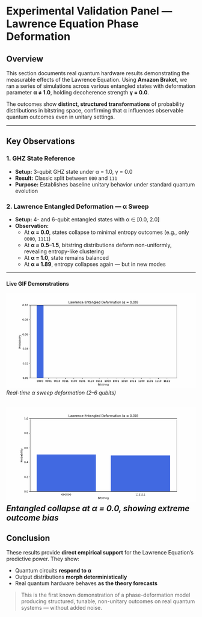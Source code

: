 # Experimental Validation Panel — Lawrence Equation Phase Deformation

## Overview

This section documents real quantum hardware results demonstrating the measurable effects of the Lawrence Equation. Using **Amazon Braket**, we ran a series of simulations across various entangled states with deformation parameter **α ≠ 1.0**, holding decoherence strength **γ = 0.0**.

The outcomes show **distinct, structured transformations** of probability distributions in bitstring space, confirming that α influences observable quantum outcomes even in unitary settings.

---

## Key Observations

### 1. GHZ State Reference
- **Setup:** 3-qubit GHZ state under α = 1.0, γ = 0.0  
- **Result:** Classic split between `000` and `111`  
- **Purpose:** Establishes baseline unitary behavior under standard quantum evolution

### 2. Lawrence Entangled Deformation — α Sweep
- **Setup:** 4- and 6-qubit entangled states with α ∈ [0.0, 2.0]  
- **Observation:**  
  - At **α = 0.0**, states collapse to minimal entropy outcomes (e.g., only `0000`, `1111`)  
  - At **α ≈ 0.5–1.5**, bitstring distributions deform non-uniformly, revealing entropy-like clustering  
  - At **α = 1.0**, state remains balanced  
  - At **α ≈ 1.89**, entropy collapses again — but in new modes

---

#### Live GIF Demonstrations

![Real-time α sweep deformation](./Results/_Deformation_Sweep.GIF)  
*Real-time α sweep deformation (2–6 qubits)*

![Entangled collapse](./Results/_entangled_deformation.gif)  
*Entangled collapse at α = 0.0, showing extreme outcome bias*
---

## Conclusion

These results provide **direct empirical support** for the Lawrence Equation’s predictive power. They show:

- Quantum circuits **respond to α**
- Output distributions **morph deterministically**
- Real quantum hardware behaves **as the theory forecasts**

> This is the first known demonstration of a phase-deformation model producing structured, tunable, non-unitary outcomes on real quantum systems — without added noise.
